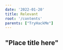 ```yaml
---
date: '2022-01-20'
title: Relevant
root: '/contents'
parents: ["TryHackMe"]
---
```


## "Place title here"

